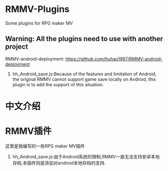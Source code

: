# RMMV-Plugins
Some plugins for RPG maker MV
## Warning: All the plugins need to use with another project ## 

RMMV-android-deployment: https://github.com/huhao1987/RMMV-android-deployment

1. hh_Android_save.js:Because of the features and limitation of Android, the original RMMV cannot support game save locally on Android, this plugin is to add the support of this situation.


# 中文介绍
# RMMV插件
这里是我编写的一些RPG maker MV插件
1. hh_Android_save.js:由于Android系统的限制,RMMV一直无法支持安卓本地存档,本插件则是添加对android本地存档的支持.
